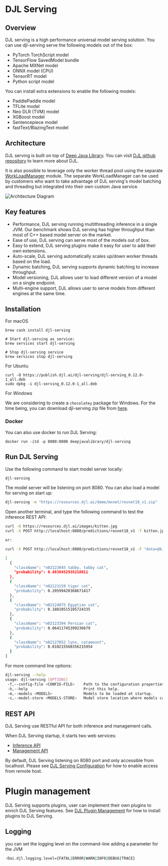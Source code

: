 # DJL Serving

## Overview

DJL serving is a high performance universal model serving solution. You can use djl-serving serve the
following models out of the box:

- PyTorch TorchScript model
- TensorFlow SavedModel bundle
- Apache MXNet model
- ONNX model (CPU)
- TensorRT model
- Python script model

You can install extra extensions to enable the following models:

- PaddlePaddle model
- TFLite model
- Neo DLR (TVM) model
- XGBoost model
- Sentencepiece model
- fastText/BlazingText model

## Architecture

DJL serving is built on top of [Deep Java Library](https://djl.ai). You can visit
[DJL github repository](https://github.com/deepjavalibrary/djl) to learn more about DJL. 

It is also possible to leverage only the worker thread pool using the separate [WorkLoadManager](wlm) module.
The separate WorkLoadManager can be used by customers who want to take advantage of DJL serving's model batching
and threading but integrated into their own custom Java service.

![Architecture Diagram](https://resources.djl.ai/images/djl-serving/architecture.png)

## Key features

- Performance, DJL serving running multithreading inference in a single JVM. Our benchmark shows
DJL serving has higher throughput than most of C++ based model server on the market.
- Ease of use, DJL serving can serve most of the models out of box.
- Easy to extend, DJL serving plugins make it easy for user to add their own extensions.
- Auto-scale, DJL serving automatically scales up/down worker threads based on the load.
- Dynamic batching, DJL serving supports dynamic batching to increase throughput.
- Model versioning, DJL allows user to load different version of a model on a single endpoint.
- Multi-engine support, DJL allows user to serve models from different engines at the same time.

## Installation

For macOS

```
brew cask install djl-serving

# Start djl-serving as service:
brew services start djl-serving

# Stop djl-serving service
brew services stop djl-serving
```

For Ubuntu

```
curl -O https://publish.djl.ai/djl-serving/djl-serving_0.12.0-1_all.deb
sudo dpkg -i djl-serving_0.12.0-1_all.deb
```

For Windows

We are considering to create a `chocolatey` package for Windows. For the time being, you can 
download djl-serving zip file from [here](https://publish.djl.ai/djl-serving/serving-0.12.0.zip).

### Docker

You can also use docker to run DJL Serving:

```
docker run -itd -p 8080:8080 deepjavalibrary/djl-serving
```

## Run DJL Serving

Use the following command to start model server locally:

```sh
djl-serving
```

The model server will be listening on port 8080. You can also load a model for serving on start up:

```sh
djl-serving -m "https://resources.djl.ai/demo/mxnet/resnet18_v1.zip"
```

Open another terminal, and type the following command to test the inference REST API:

```sh
curl -O https://resources.djl.ai/images/kitten.jpg
curl -X POST http://localhost:8080/predictions/resnet18_v1 -T kitten.jpg

or:

curl -X POST http://localhost:8080/predictions/resnet18_v1 -F "data=@kitten.jpg"

[
  {
    "className": "n02123045 tabby, tabby cat",
    "probability": 0.4838452935218811
  },
  {
    "className": "n02123159 tiger cat",
    "probability": 0.20599420368671417
  },
  {
    "className": "n02124075 Egyptian cat",
    "probability": 0.18810515105724335
  },
  {
    "className": "n02123394 Persian cat",
    "probability": 0.06411745399236679
  },
  {
    "className": "n02127052 lynx, catamount",
    "probability": 0.010215568356215954
  }
]
```

For more command line options:

```sh
djl-serving --help
usage: djl-serving [OPTIONS]
 -f,--config-file <CONFIG-FILE>    Path to the configuration properties file.
 -h,--help                         Print this help.
 -m,--models <MODELS>              Models to be loaded at startup.
 -s,--model-store <MODELS-STORE>   Model store location where models can be loaded.
```

## REST API

DJL Serving use RESTful API for both inference and management calls.

When DJL Serving startup, it starts two web services:
* [Inference API](serving/docs/inference_api.md)
* [Management API](serving/docs/management_api.md)

By default, DJL Serving listening on 8080 port and only accessible from localhost.
Please see [DJL Serving Configuration](serving/docs/configuration.md) for how to enable access from remote host.

# Plugin management

DJL Serving supports plugins, user can implement their own plugins to enrich DJL Serving features.
See [DJL Plugin Management](serving/docs/plugin_management.md) for how to install plugins to DJL Serving.

## Logging
you can set the logging level on the command-line adding a parameter for the JVM

```sh
-Dai.djl.logging.level={FATAL|ERROR|WARN|INFO|DEBUG|TRACE}
```
